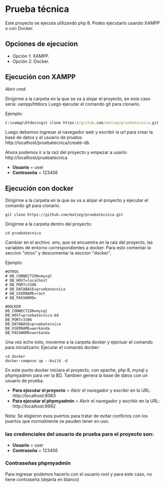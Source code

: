 # Prueba técnica

Este proyecto se ejecuta utilizando php 8.
Podes ejecutarlo usando XAMPP o con Docker.
## Opciones de ejecucion
- Opción 1: XAMPP.
- Opción 2: Docker.

## Ejecución con XAMPP

Abrir cmd

Dirigirme a la carpeta en la que se va a alojar el proyecto, en este caso seria: xampp/htdocs
Luego ejecutar el comando git para clonarlo.

Ejemplo:
```cmd
C:\xampp\htdocs>git clone https://github.com/matieg/pruebatecnica.git
```

Luego debemos ingresar al navegador web y escribir la url para crear la base de datos y el usuario de prueba:
http://localhost/pruebatecnica/create-db


Ahora podemos ir a la raíz del proyecto y empezar a usarlo:
http://localhost/pruebatecnica

- **Usuario** = user
- **Contraseña** = 123456


## Ejecución con docker

Dirigirme a la carpeta en la que se va a alojar el proyecto y ejecutar el comando git para clonarlo.

```shell
git clone https://github.com/matieg/pruebatecnica.git
```

Dirigirme a la carpeta dentro del proyecto:
```shell
cd pruebatecnica
```

Cambiar en el archivo .env, que se encuentra en la raiz del proyecto, las variables de entorno correspondientes a docker.
Para esto comentar la seccion "otros" y descomentar la seccion "docker".

Ejemplo:
```.env
#OTROS
# DB_CONNECTION=mysql
# DB_HOST=localhost
# DB_PORT=3306
# DB_DATABASE=pruebatecnica
# DB_USERNAME=root
# DB_PASSWORD=

#DOCKER
DB_CONNECTION=mysql
DB_HOST=pruebatecnica-bd
DB_PORT=3306
DB_DATABASE=pruebatecnica
DB_USERNAME=workanda
DB_PASSWORD=workanda
```

Una vez echo esto, moverme a la carpeta docker y ejectuar el comando para inicializarlo:
Ejecutar el comando docker:

```shell
cd docker
docker-compose up --build -d
```

En este punto docker iniciara el proyecto, con apache, php 8, mysql y phpmyadmin para ver la BD.
Tambien genera la base de datos con un usuario de prueba.

- **Para ejecutar el proyecto** = Abrir el navegador y escribir en la URL: http://localhost:8083
- **Para ejecutar el phpmyadmin** = Abrir el navegador y escribir en la URL: http://localhost:9992

Nota: Se eligieron esos puertos para tratar de evitar confictos con los puertos que normalmente se peuden tener en uso.

### las credenciales del usuario de prueba para el proyecto son:

- **Usuario** = user
- **Contraseña** = 123456


### Contraseñas phpmyadmin
Para ingresar podemos hacerlo con el usuario root y para este caso, no tiene contraseña (dejarla en blanco)







